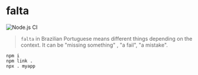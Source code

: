 # falta

![Node.js CI](https://github.com/helio-frota/falta/workflows/Node.js%20CI/badge.svg)

>  `falta` in Brazilian Portuguese means different things depending on the context. It can be "missing something" , "a fail", "a mistake".

```
npm i
npm link .
npx . myapp
```

